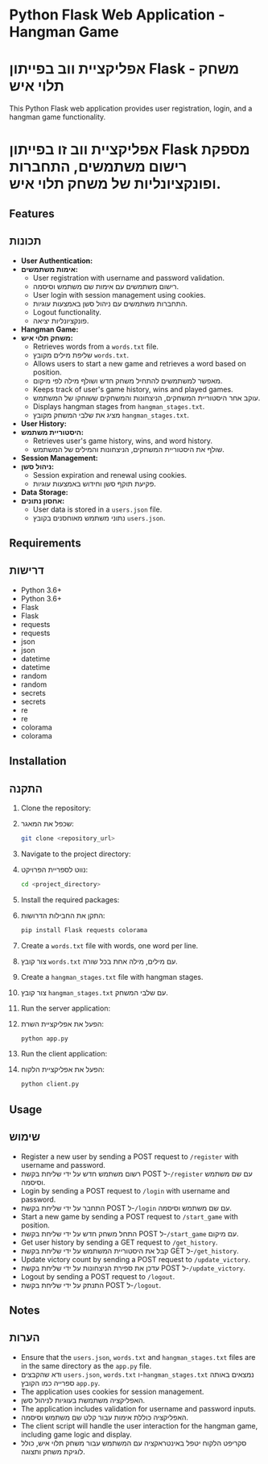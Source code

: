 # Python Flask Web Application - Hangman Game
# אפליקציית ווב בפייתון Flask - משחק תלוי איש

This Python Flask web application provides user registration, login, and a hangman game functionality.
# אפליקציית ווב זו בפייתון Flask מספקת רישום משתמשים, התחברות ופונקציונליות של משחק תלוי איש.

## Features
## תכונות

* **User Authentication:**
* **אימות משתמשים:**
    * User registration with username and password validation.
    * רישום משתמשים עם אימות שם משתמש וסיסמה.
    * User login with session management using cookies.
    * התחברות משתמשים עם ניהול סשן באמצעות עוגיות.
    * Logout functionality.
    * פונקציונליות יציאה.
* **Hangman Game:**
* **משחק תלוי איש:**
    * Retrieves words from a `words.txt` file.
    * שליפת מילים מקובץ `words.txt`.
    * Allows users to start a new game and retrieves a word based on position.
    * מאפשר למשתמשים להתחיל משחק חדש ושולף מילה לפי מיקום.
    * Keeps track of user's game history, wins and played games.
    * עוקב אחר היסטוריית המשחקים, הניצחונות והמשחקים ששוחקו של המשתמש.
    * Displays hangman stages from `hangman_stages.txt`.
    * מציג את שלבי המשחק מקובץ `hangman_stages.txt`.
* **User History:**
* **היסטוריית משתמש:**
    * Retrieves user's game history, wins, and word history.
    * שולף את היסטוריית המשחקים, הניצחונות והמילים של המשתמש.
* **Session Management:**
* **ניהול סשן:**
    * Session expiration and renewal using cookies.
    * פקיעת תוקף סשן וחידוש באמצעות עוגיות.
* **Data Storage:**
* **אחסון נתונים:**
    * User data is stored in a `users.json` file.
    * נתוני משתמש מאוחסנים בקובץ `users.json`.

## Requirements
## דרישות

* Python 3.6+
* Python 3.6+
* Flask
* Flask
* requests
* requests
* json
* json
* datetime
* datetime
* random
* random
* secrets
* secrets
* re
* re
* colorama
* colorama

## Installation
## התקנה

1.  Clone the repository:
1.  שכפל את המאגר:

    ```bash
    git clone <repository_url>
    ```

2.  Navigate to the project directory:
2.  נווט לספריית הפרויקט:

    ```bash
    cd <project_directory>
    ```

3.  Install the required packages:
3.  התקן את החבילות הדרושות:

    ```bash
    pip install Flask requests colorama
    ```

4.  Create a `words.txt` file with words, one word per line.
4.  צור קובץ `words.txt` עם מילים, מילה אחת בכל שורה.
5.  Create a `hangman_stages.txt` file with hangman stages.
5.  צור קובץ `hangman_stages.txt` עם שלבי המשחק.
6.  Run the server application:
6.  הפעל את אפליקציית השרת:

    ```bash
    python app.py
    ```

7.  Run the client application:
7.  הפעל את אפליקציית הלקוח:

    ```bash
    python client.py
    ```

## Usage
## שימוש

* Register a new user by sending a POST request to `/register` with username and password.
* רשום משתמש חדש על ידי שליחת בקשת POST ל-`/register` עם שם משתמש וסיסמה.
* Login by sending a POST request to `/login` with username and password.
* התחבר על ידי שליחת בקשת POST ל-`/login` עם שם משתמש וסיסמה.
* Start a new game by sending a POST request to `/start_game` with position.
* התחל משחק חדש על ידי שליחת בקשת POST ל-`/start_game` עם מיקום.
* Get user history by sending a GET request to `/get_history`.
* קבל את היסטוריית המשתמש על ידי שליחת בקשת GET ל-`/get_history`.
* Update victory count by sending a POST request to `/update_victory`.
* עדכן את ספירת הניצחונות על ידי שליחת בקשת POST ל-`/update_victory`.
* Logout by sending a POST request to `/logout`.
* התנתק על ידי שליחת בקשת POST ל-`/logout`.

## Notes
## הערות

* Ensure that the `users.json`, `words.txt` and `hangman_stages.txt` files are in the same directory as the `app.py` file.
* ודא שהקבצים `users.json`, `words.txt` ו-`hangman_stages.txt` נמצאים באותה ספרייה כמו הקובץ `app.py`.
* The application uses cookies for session management.
* האפליקציה משתמשת בעוגיות לניהול סשן.
* The application includes validation for username and password inputs.
* האפליקציה כוללת אימות עבור קלט שם משתמש וסיסמה.
* The client script will handle the user interaction for the hangman game, including game logic and display.
* סקריפט הלקוח יטפל באינטראקציה עם המשתמש עבור משחק תלוי איש, כולל לוגיקת משחק ותצוגה.
